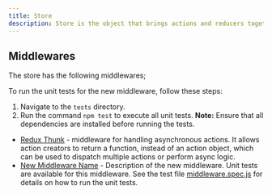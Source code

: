 ```yaml
---
title: Store
description: Store is the object that brings actions and reducers together.
---
```


## Middlewares

The store has the following middlewares;

To run the unit tests for the new middleware, follow these steps:
1. Navigate to the `tests` directory.
2. Run the command `npm test` to execute all unit tests.
**Note:** Ensure that all dependencies are installed before running the tests.

* [Redux Thunk](https://github.com/gaearon/redux-thunk) - middleware for handling asynchronous actions. It allows action creators to return a function, instead of an action object, which can be used to dispatch multiple actions or perform async logic.
* [New Middleware Name](https://new-middleware-docs) - Description of the new middleware. Unit tests are available for this middleware. See the test file [middleware.spec.js](tests/middleware.spec.js) for details on how to run the unit tests.
